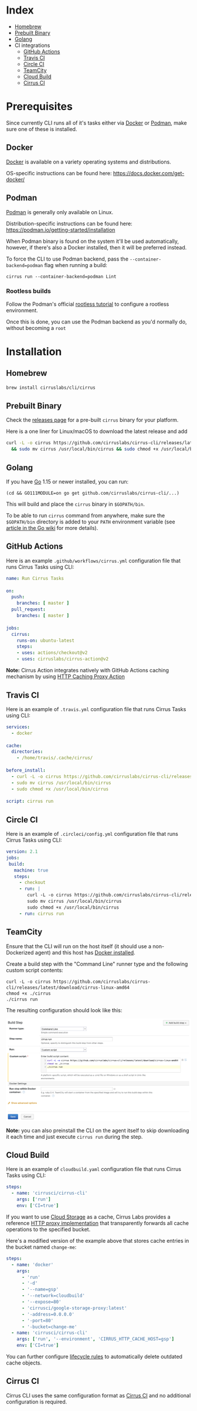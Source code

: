 # Index

* [Homebrew](#homebrew)
* [Prebuilt Binary](#prebuilt-binary)
* [Golang](#golang)
* CI integrations
  * [GitHub Actions](#github-actions)
  * [Travis CI](#travis-ci)
  * [Circle CI](#circle-ci)
  * [TeamCity](#teamcity)
  * [Cloud Build](#cloud-build)
  * [Cirrus CI](#cirrus-ci)

# Prerequisites

Since currently CLI runs all of it's tasks either via [Docker](#docker) or [Podman](#podman), make sure one of these is installed.

## Docker

[Docker](https://docker.com/) is available on a variety operating systems and distributions.

OS-specific instructions can be found here: https://docs.docker.com/get-docker/

## Podman

[Podman](https://podman.io/) is generally only available on Linux.

Distribution-specific instructions can be found here: https://podman.io/getting-started/installation

When Podman binary is found on the system it'll be used automatically, however, if there's also a Docker installed, then it will be preferred instead.

To force the CLI to use Podman backend, pass the `--container-backend=podman` flag when running a build:

```
cirrus run --container-backend=podman Lint
```

### Rootless builds

Follow the Podman's official [rootless tutorial](https://github.com/containers/podman/blob/master/docs/tutorials/rootless_tutorial.md) to configure a rootless environment.

Once this is done, you can use the Podman backend as you'd normally do, without becoming a `root`

# Installation

## Homebrew

```bash
brew install cirruslabs/cli/cirrus
```

## Prebuilt Binary

Check the [releases page](https://github.com/cirruslabs/cirrus-cli/releases) for a pre-built `cirrus` binary for your platform.

Here is a one liner for Linux/macOS to download the latest release and add

```bash
curl -L -o cirrus https://github.com/cirruslabs/cirrus-cli/releases/latest/download/cirrus-$(uname | tr '[:upper:]' '[:lower:]')-amd64 \
  && sudo mv cirrus /usr/local/bin/cirrus && sudo chmod +x /usr/local/bin/cirrus
```

## Golang

If you have [Go](https://golang.org/) 1.15 or newer installed, you can run:

```
(cd && GO111MODULE=on go get github.com/cirruslabs/cirrus-cli/...)
```

This will build and place the `cirrus` binary in `$GOPATH/bin`.

To be able to run `cirrus` command from anywhere, make sure the `$GOPATH/bin` directory is added to your `PATH`
environment variable (see [article in the Go wiki](https://github.com/golang/go/wiki/SettingGOPATH) for more details).

## GitHub Actions

Here is an example `.github/workflows/cirrus.yml` configuration file that runs Cirrus Tasks using CLI:

```yaml
name: Run Cirrus Tasks

on:
  push:
    branches: [ master ]
  pull_request:
    branches: [ master ]

jobs:
  cirrus:
    runs-on: ubuntu-latest
    steps:
    - uses: actions/checkout@v2
    - uses: cirruslabs/cirrus-action@v2
```

**Note:** Cirrus Action integrates natively with GitHub Actions caching mechanism by using [HTTP Caching Proxy Action](https://github.com/cirruslabs/http-cache-action)

## Travis CI

Here is an example of `.travis.yml` configuration file that runs Cirrus Tasks using CLI:

```yaml
services:
  - docker

cache:
  directories:
    - /home/travis/.cache/cirrus/

before_install:
  - curl -L -o cirrus https://github.com/cirruslabs/cirrus-cli/releases/latest/download/cirrus-linux-amd64
  - sudo mv cirrus /usr/local/bin/cirrus
  - sudo chmod +x /usr/local/bin/cirrus

script: cirrus run
```

## Circle CI

Here is an example of `.circleci/config.yml` configuration file that runs Cirrus Tasks using CLI:

```yaml
version: 2.1
jobs:
 build:
   machine: true
   steps:
     - checkout
     - run: |
        curl -L -o cirrus https://github.com/cirruslabs/cirrus-cli/releases/latest/download/cirrus-linux-amd64
        sudo mv cirrus /usr/local/bin/cirrus
        sudo chmod +x /usr/local/bin/cirrus
     - run: cirrus run
```

## TeamCity

Ensure that the CLI will run on the host itself (it should use a non-Dockerized agent) and this host has [Docker installed](https://docs.docker.com/engine/install/).

Create a build step with the "Command Line" runner type and the following custom script contents:

```
curl -L -o cirrus https://github.com/cirruslabs/cirrus-cli/releases/latest/download/cirrus-linux-amd64
chmod +x ./cirrus
./cirrus run
```

The resulting configuration should look like this:

![](images/teamcity-cirrus-run-build-step-ui.png)

**Note:** you can also preinstall the CLI on the agent itself to skip downloading it each time and just execute `cirrus run` during the step.

## Cloud Build

Here is an example of `cloudbuild.yaml` configuration file that runs Cirrus Tasks using CLI:

```yaml
steps:
  - name: 'cirrusci/cirrus-cli'
    args: ['run']
    env: ['CI=true']
```

If you want to use [Cloud Storage](https://cloud.google.com/storage) as a cache, Cirrus Labs provides a reference [HTTP proxy implementation](https://github.com/cirruslabs/google-storage-proxy) that transparently forwards all cache operations to the specified bucket.

Here's a modified version of the example above that stores cache entries in the bucket named `change-me`:

```yaml
steps:
  - name: 'docker'
    args:
      - 'run'
      - '-d'
      - '--name=gsp'
      - '--network=cloudbuild'
      - '--expose=80'
      - 'cirrusci/google-storage-proxy:latest'
      - '-address=0.0.0.0'
      - '-port=80'
      - '-bucket=change-me'
  - name: 'cirrusci/cirrus-cli'
    args: ['run', '--environment', 'CIRRUS_HTTP_CACHE_HOST=gsp']
    env: ['CI=true']
```

You can further configure [lifecycle rules](https://cloud.google.com/storage/docs/lifecycle) to automatically delete outdated cache objects.

## Cirrus CI

Cirrus CLI uses the same configuration format as [Cirrus CI](https://cirrus-ci.org/) and no additional configuration is required.
